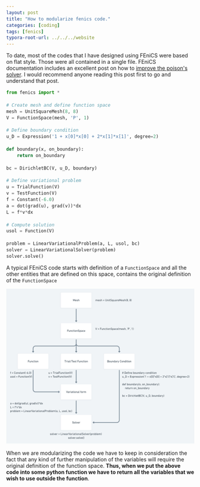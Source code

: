 ```yaml
---
layout: post
title: "How to modularize fenics code."
categories: [coding]
tags: [fenics]
typora-root-url: ../../../website
---
```

To date, most of the codes that I have designed using FEniCS were based on flat style. Those were all contained in a single file. FEniCS documentation includes an excellent post on how to [improve the poison's solver](https://fenicsproject.org/pub/tutorial/html/._ftut1016.html#ch:poisson0:impl2). I would recommend anyone reading this post first to go and understand that post.

```python
from fenics import *

# Create mesh and define function space
mesh = UnitSquareMesh(8, 8)
V = FunctionSpace(mesh, 'P', 1)

# Define boundary condition
u_D = Expression('1 + x[0]*x[0] + 2*x[1]*x[1]', degree=2)

def boundary(x, on_boundary):
    return on_boundary

bc = DirichletBC(V, u_D, boundary)

# Define variational problem
u = TrialFunction(V)
v = TestFunction(V)
f = Constant(-6.0)
a = dot(grad(u), grad(v))*dx
L = f*v*dx

# Compute solution
usol = Function(V)

problem = LinearVariationalProblem(a, L, usol, bc)
solver = LinearVariationalSolver(problem)
solver.solve()
```

A typical FEniCS code starts with definition of a `FunctionSpace` and all the other entities that are defined on this space, contains the original definition of the `FunctionSpace`

![untitled@2x (2)](/assets/images/untitled@2x%20(2).png)

When we are modularizing the code we have to keep in consideration the fact that any kind of further manipulation of the variables will require the original definition of the function space. **Thus, when we put the above code into some python function we have to return all the variables that we wish to use outside the function**. 